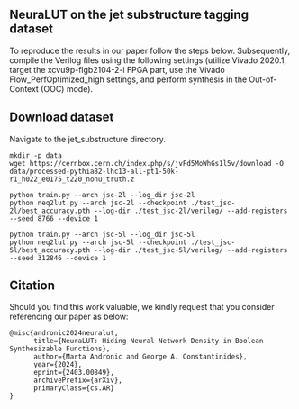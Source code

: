 ## NeuraLUT on the jet substructure tagging dataset

To reproduce the results in our paper follow the steps below. Subsequently, compile the Verilog files using the following settings (utilize Vivado 2020.1, target the xcvu9p-flgb2104-2-i FPGA part, use the Vivado Flow_PerfOptimized_high settings, and perform synthesis in the Out-of-Context (OOC) mode).

## Download dataset
Navigate to the jet_substructure directory.
```
mkdir -p data
wget https://cernbox.cern.ch/index.php/s/jvFd5MoWhGs1l5v/download -O data/processed-pythia82-lhc13-all-pt1-50k-r1_h022_e0175_t220_nonu_truth.z
```

```
python train.py --arch jsc-2l --log_dir jsc-2l
python neq2lut.py --arch jsc-2l --checkpoint ./test_jsc-2l/best_accuracy.pth --log-dir ./test_jsc-2l/verilog/ --add-registers --seed 8766 --device 1
```
```
python train.py --arch jsc-5l --log_dir jsc-5l
python neq2lut.py --arch jsc-5l --checkpoint ./test_jsc-5l/best_accuracy.pth --log-dir ./test_jsc-5l/verilog/ --add-registers --seed 312846 --device 1
```


## Citation
Should you find this work valuable, we kindly request that you consider referencing our paper as below:
```
@misc{andronic2024neuralut,
      title={NeuraLUT: Hiding Neural Network Density in Boolean Synthesizable Functions}, 
      author={Marta Andronic and George A. Constantinides},
      year={2024},
      eprint={2403.00849},
      archivePrefix={arXiv},
      primaryClass={cs.AR}
}
```